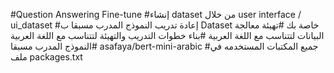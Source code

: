  #Question Answering Fine-tune
#إنشاء dataset من خلال user interface / ui_dataset
 #إعادة تدريب النموذج المدرب مسبقا ب Dataset خاصة بك 
 #تهيئة معالجة البيانات لتتناسب مع اللغة العربية 
 #بناء خطوات التدريب والتهيئة لتتناسب مع اللغة العربية 
#النموذج المدرب مسبقا asafaya/bert-mini-arabic
#جميع المكتبات المستخدمه في ملف packages.txt

